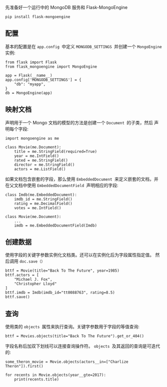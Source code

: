先准备好一个运行中的 MongoDB 服务和 Flask-MongoEngine

```
pip install flask-mongoengine
```

## 配置

基本的配置是在 `app.config `中定义 `MONGODB_SETTINGS `并创建一个 `MongoEngine `实例:

```
from flask import Flask
from flask_mongoengine import MongoEngine

app = Flask(__name__)
app.config['MONGODB_SETTINGS'] = {
    "db": "myapp",
}
db = MongoEngine(app)
```

## 映射文档

声明用于一个 Mongo 文档的模型的方法是创建一个 `Document `的子类，然后 声明每个字段:

```
import mongoengine as me

class Movie(me.Document):
    title = me.StringField(required=True)
    year = me.IntField()
    rated = me.StringField()
    director = me.StringField()
    actors = me.ListField()
```

如果文档包含嵌套的字段，那么使用 `EmbeddedDocument `来定义嵌套的文档，并 在父文档中使用 `EmbeddedDocumentField `声明相应的字段:

```
class Imdb(me.EmbeddedDocument):
    imdb_id = me.StringField()
    rating = me.DecimalField()
    votes = me.IntField()

class Movie(me.Document):
    ...
    imdb = me.EmbeddedDocumentField(Imdb)
```

## 创建数据

使用字段的关键字参数实例化文档类。还可以在实例化后为字段属性指定值。 然后调用 `doc.save（）`

```
bttf = Movie(title="Back To The Future", year=1985)
bttf.actors = [
    "Michael J. Fox",
    "Christopher Lloyd"
]
bttf.imdb = Imdb(imdb_id="tt0088763", rating=8.5)
bttf.save()
```

## 查询

使用类的 `objects `属性来执行查询。关键字参数用于字段的等值查询:

```
bttf = Movies.objects(title="Back To The Future").get_or_404()
```

字段名称后加双下划线可以连接查询操作符。 `objects `及其返回的查询是可迭代的:

```
some_theron_movie = Movie.objects(actors__in=["Charlize Theron"]).first()

for recents in Movie.objects(year__gte=2017):
    print(recents.title)
```